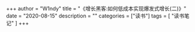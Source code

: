 +++
author = "W1ndy"
title = "《增长黑客:如何低成本实现爆发式增长(二)》"
date = "2020-08-15"
description = ""
categories = ["读书"]
tags = [
    "读书笔记"
]
+++
